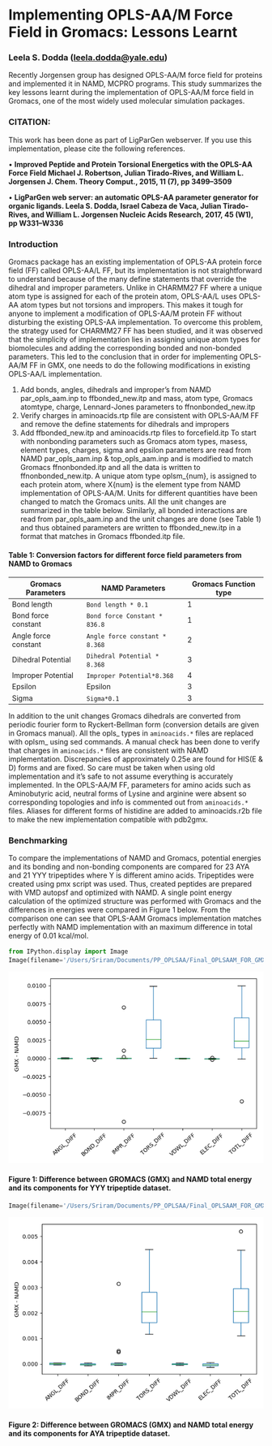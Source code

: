 
# Implementing OPLS-AA/M Force Field in Gromacs: Lessons Learnt

### Leela S. Dodda (leela.dodda@yale.edu)

Recently Jorgensen group has designed OPLS-AA/M force field for proteins and implemented it in NAMD, MCPRO programs. This study summarizes the key lessons learnt during the implementation of OPLS-AA/M force field in Gromacs, one of the most widely used molecular simulation packages.  

### CITATION: 
This work has been done as part of LigParGen webserver.  If you use this implementation, please cite the following references. 


•	 **Improved Peptide and Protein Torsional Energetics with the OPLS-AA Force Field Michael J. Robertson, Julian Tirado-Rives, and William L. Jorgensen J. Chem. Theory Comput., 2015, 11 (7), pp 3499–3509**

•	**LigParGen web server: an automatic OPLS-AA parameter generator for organic ligands. Leela S. Dodda, Israel Cabeza de Vaca, Julian Tirado-Rives, and William L. Jorgensen Nucleic Acids Research, 2017, 45 (W1), pp W331–W336**

### Introduction

Gromacs package has an existing implementation of OPLS-AA protein force field (FF) called OPLS-AA/L FF, but its implementation is not straightforward to understand because of the many define statements that override the dihedral and improper parameters. Unlike in CHARMM27 FF where a unique atom type is assigned for each of the protein atom, OPLS-AA/L uses OPLS-AA atom types but not torsions and impropers. This makes it tough for anyone to implement a modification of OPLS-AA/M protein FF without disturbing the existing OPLS-AA implementation. To overcome this problem, the strategy used for CHARMM27 FF has been studied, and it was observed that the simplicity of implementation lies in assigning unique atom types for biomolecules and adding the corresponding bonded and non-bonded parameters. This led to the conclusion that in order for implementing OPLS-AA/M FF in GMX, one needs to do the following modifications in existing OPLS-AA/L implementation.
1.	Add bonds, angles, dihedrals and improper’s from NAMD par_opls_aam.inp to ffbonded_new.itp and mass, atom type, Gromacs atomtype, charge, Lennard-Jones parameters to ffnonbonded_new.itp
2.	Verify charges in aminoacids.rtp file are consistent with OPLS-AA/M FF and remove the define statements for dihedrals and impropers 
3.	Add ffbonded_new.itp and aminoacids.rtp files to forcefield.itp 
To start with nonbonding parameters such as Gromacs atom types, masess,  element types, charges, sigma and epsilon parameters are read from NAMD par_opls_aam.inp & top_opls_aam.inp and is modified to match Gromacs ffnonbonded.itp and all the data is written to ffnonbonded_new.itp. A unique atom type oplsm_{num}, is assigned to each protein atom, where X{num} is the element type from NAMD implementation of OPLS-AA/M.  Units for different quantities have been changed to match the Gromacs units. All the unit changes are summarized in the table below.  Similarly, all bonded interactions are read from par_opls_aam.inp and the unit changes are done (see Table 1) and thus obtained parameters are written to ffbonded_new.itp in a format that matches in Gromacs ffbonded.itp file. 


#### Table 1: Conversion factors for different force field parameters  from NAMD to Gromacs

| Gromacs Parameters   | NAMD Parameters              | Gromacs Function type |
|----------------------|------------------------------|-----------------------|
| Bond length          | `Bond length * 0.1`            | 1                     |
| Bond force constant  | `Bond force Constant * 836.8`  | 1                     |
| Angle force constant | `Angle force constant * 8.368` | 2                     |
| Dihedral Potential   | `Dihedral Potential * 8.368`   | 3                     |
| Improper Potential   | `Improper Potential*8.368`     | 4                     |
| Epsilon              | Epsilon                      | 3                     |
| Sigma                | `Sigma*0.1`                    | 3                     |

In addition to the unit changes Gromacs dihedrals are converted from periodic fourier form to Ryckert-Bellman form (conversion details are given in Gromacs manual).  All the opls_ types in `aminoacids.*` files are replaced with oplsm_ using sed commands. A manual check has been done to verify that charges in `aminoacids.*` files are consistent with NAMD implementation. Discrepancies of approximately 0.25e are found for HIS(E & D) forms and are fixed.  So care must be taken when using old implementation and it’s safe to not assume everything is accurately implemented. In the OPLS-AA/M FF, parameters for amino acids such as Aminobutyric acid, neutral forms of Lysine and arginine were absent so corresponding topologies and info is commented out from `aminoacids.*` files. Aliases for different forms of histidine are added to aminoacids.r2b file to make the new implementation compatible with pdb2gmx. 


### Benchmarking  

To compare the implementations of NAMD and Gromacs, potential energies and its bonding and non-bonding components are compared for 23 AYA and 21 YYY tripeptides where Y is different amino acids. Tripeptides were created using pmx script was used. Thus, created peptides are prepared with VMD autopsf and optimized with NAMD. A single point energy calculation of the optimized structure was performed with Gromacs and the differences in energies were compared in Figure 1 below. From the comparison one can see that OPLS-AAM Gromacs implementation matches perfectly with NAMD implementation with an maximum difference in total energy of 0.01 kcal/mol. 




```python
from IPython.display import Image
Image(filename='/Users/Sriram/Documents/PP_OPLSAA/Final_OPLSAAM_FOR_GMX/OPLS-AAM_for_Gromacs/GMX_TEST/DIP/RES_ZZZ.png')
```




![png](output_6_0.png)



#### Figure 1: Difference between GROMACS (GMX) and NAMD total energy and its components for YYY tripeptide dataset. 


```python
Image(filename='/Users/Sriram/Documents/PP_OPLSAA/Final_OPLSAAM_FOR_GMX/OPLS-AAM_for_Gromacs/GMX_TEST/GXG/RES_ZZZ.png')
```




![png](output_8_0.png)



#### Figure 2: Difference between GROMACS (GMX) and NAMD total energy and its components for AYA tripeptide dataset. 


```python

```
